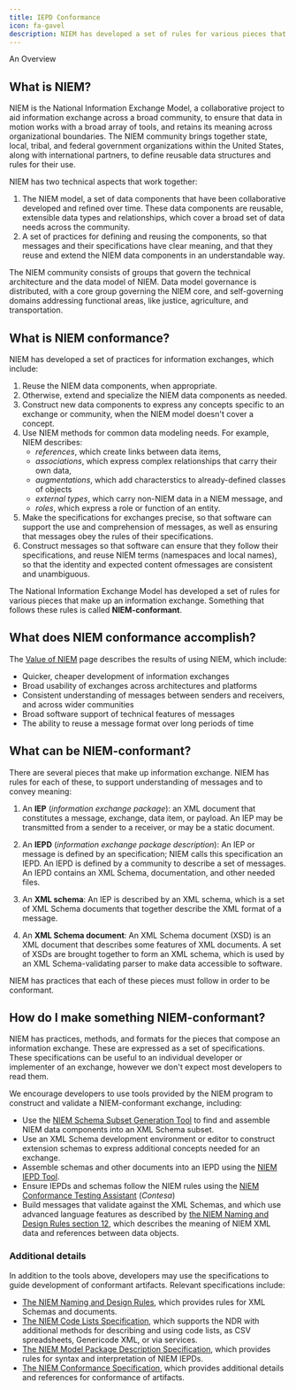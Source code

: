 ```yaml
---
title: IEPD Conformance
icon: fa-gavel
description: NIEM has developed a set of rules for various pieces that make up an information exchange. Something that follows these rules is called NIEM-conformant.
---
```


An Overview

## What is NIEM?

NIEM is the National Information Exchange Model, a collaborative project to aid
information exchange across a broad community, to ensure that data in motion
works with a broad array of tools, and retains its meaning across organizational
boundaries. The NIEM community brings together state, local, tribal, and federal
government organizations within the United States, along with international
partners, to define reusable data structures and rules for their use.

NIEM has two technical aspects that work together:

1. The NIEM model, a set of data components that have been collaborative
   developed and refined over time. These data components are reusable,
   extensible data types and relationships, which cover a broad set of data
   needs across the community.
2. A set of practices for defining and reusing the components, so that messages
   and their specifications have clear meaning, and that they reuse and extend
   the NIEM data components in an understandable way.
   
The NIEM community consists of groups that govern the technical architecture and
the data model of NIEM. Data model governance is distributed, with a core group
governing the NIEM core, and self-governing domains addressing functional areas,
like justice, agriculture, and transportation.

## What is NIEM conformance?

NIEM has developed a set of practices for information exchanges, which include:

1. Reuse the NIEM data components, when appropriate.
1. Otherwise, extend and specialize the NIEM data components as needed.
1. Construct new data components to express any concepts specific to an exchange
   or community, when the NIEM model doesn't cover a concept.
1. Use NIEM methods for common data modeling needs. For example, NIEM describes:
   * *references*, which create links between data items,
   * *associations*, which express complex relationships that carry their own data,
   * *augmentations*, which add characterstics to already-defined classes of objects
   * *external types*, which carry non-NIEM data in a NIEM message, and
   * *roles*, which express a role or function of an entity.
1. Make the specifications for exchanges precise, so that software can support
   the use and comprehension of messages, as well as ensuring that messages obey
   the rules of their specifications.
1. Construct messages so that software can ensure that they follow their
   specifications, and reuse NIEM terms (namespaces and local names), so that
   the identity and expected content ofmessages are consistent and unambiguous.
   
The National Information Exchange Model has developed a set of rules for various
pieces that make up an information exchange. Something that follows these rules
is called **NIEM-conformant**.

## What does NIEM conformance accomplish?

The [Value of NIEM] page describes the results of using NIEM, which include:

* Quicker, cheaper development of information exchanges
* Broad usability of exchanges across architectures and platforms
* Consistent understanding of messages between senders and receivers, and across
  wider communities
* Broad software support of technical features of messages
* The ability to reuse a message format over long periods of time

## What can be NIEM-conformant?

There are several pieces that make up information exchange. NIEM has rules for
each of these, to support understanding of messages and to convey meaning:

1. An **IEP** (*information exchange package*): an XML document that constitutes a message,
   exchange, data item, or payload. An IEP may be transmitted from a sender to a
   receiver, or may be a static document.

1. An **IEPD** (*information exchange package description*): An IEP or message is
   defined by an specification; NIEM calls this specification an IEPD. An IEPD
   is defined by a community to describe a set of messages. An IEPD contains an
   XML Schema, documentation, and other needed files.
   
1. An **XML schema**: An IEP is described by an XML schema, which is a set of
   XML Schema documents that together describe the XML format of a message. 
   
1. An **XML Schema document**: An XML Schema document (XSD) is an XML document
   that describes some features of XML documents. A set of XSDs are brought
   together to form an XML schema, which is used by an XML Schema-validating
   parser to make data accessible to software.
   
NIEM has practices that each of these pieces must follow in order to be
conformant.

## How do I make something NIEM-conformant? 

NIEM has practices, methods, and formats for the pieces that compose an
information exchange. These are expressed as a set of specifications. These
specifications can be useful to an individual developer or implementer of an
exchange, however we don't expect most developers to read them.

We encourage developers to use tools provided by the NIEM program to construct
and validate a NIEM-conformant exchange, including:

- Use the [NIEM Schema Subset Generation Tool][SSGT] to find and assemble NIEM
  data components into an XML Schema subset.
- Use an XML Schema development environment or editor to construct extension
  schemas to express additional concepts needed for an exchange.
- Assemble schemas and other documents into an IEPD using the
  [NIEM IEPD Tool][IEPD tool].
- Ensure IEPDs and schemas follow the NIEM rules using the
  [NIEM Conformance Testing Assistant][contesa] (*Contesa*)
- Build messages that validate against the XML Schemas, and which use advanced
  language features as described by
  [the NIEM Naming and Design Rules section 12][ndr xml doc], which describes
  the meaning of NIEM XML data and references between data objects.

### Additional details

In addition to the tools above, developers may use the specifications to guide
development of conformant artifacts. Relevant specifications include:

- [The NIEM Naming and Design Rules][ndr], which provides rules for XML Schemas
  and documents.
- [The NIEM Code Lists Specification][code lists spec], which supports the NDR
  with additional methods for describing and using code lists, as CSV
  spreadsheets, Genericode XML, or via services.
- [The NIEM Model Package Description Specification][mpd spec], which provides
  rules for syntax and interpretation of NIEM IEPDs.
- [The NIEM Conformance Specification][conformance spec], which provides
  additional details and references for conformance of artifacts.

[Value of NIEM]: https://www.niem.gov/about-niem/value-niem
[SSGT]: https://tools.niem.gov/niemtools/ssgt/index.iepd
[IEPD tool]: https://tools.niem.gov/niemtools/iepdt/index.iepd
[contesa]: https://tools.niem.gov/contesa/
[ndr xml doc]: https://reference.niem.gov/niem/specification/naming-and-design-rules/4.0/niem-ndr-4.0.html#section_12
[ndr]: https://reference.niem.gov/niem/specification/naming-and-design-rules/4.0/niem-ndr-4.0.html
[mpd spec]: https://reference.niem.gov/niem/specification/model-package-description/3.0.1/model-package-description-3.0.1.html
[code lists spec]: https://reference.niem.gov/niem/specification/code-lists/4.0/niem-code-lists-4.0.html
[conformance spec]: https://reference.niem.gov/niem/specification/conformance/3.0/conformance-3.0.html

